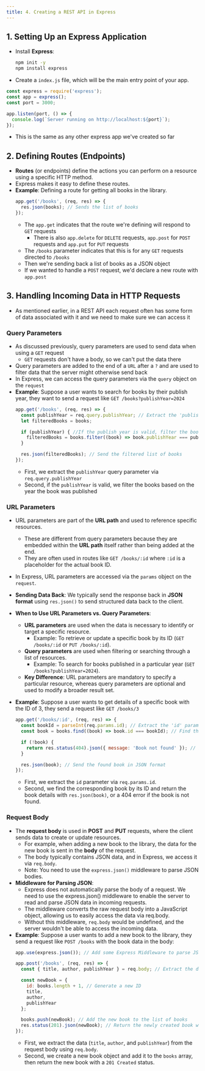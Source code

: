 ```yaml
---
title: 4. Creating a REST API in Express
---
```


## 1. Setting Up an Express Application
- Install **Express**:
  ```bash
  npm init -y
  npm install express
  ```
- Create a `index.js` file, which will be the main entry point of your app.
```javascript
const express = require('express');
const app = express();
const port = 3000;

app.listen(port, () => {
  console.log(`Server running on http://localhost:${port}`);
});
```

- This is the same as any other express app we've created so far

## 2. Defining Routes (Endpoints)
- **Routes** (or endpoints) define the actions you can perform on a resource using a specific HTTP method.
- Express makes it easy to define these routes.
- **Example**: Defining a route for getting all books in the library.
  ```javascript
  app.get('/books', (req, res) => {
    res.json(books); // Sends the list of books
  });
  ```
  - The `app.get` indicates that the route we're defining will respond to `GET` requests
    - There is also `app.delete` for `DELETE` requests, `app.post` for `POST` requests and `app.put` for `PUT` requests
  - The `/books` parameter indicates that this is for any `GET` requests directed to `/books`
  - Then we're sending back a list of books as a JSON object
  - If we wanted to handle a `POST` request, we'd declare a new route with `app.post`

## 3. Handling Incoming Data in HTTP Requests
- As mentioned earlier, in a REST API each request often has some form of data associated with it and we need to make sure we can access it
### Query Parameters
- As discussed previously, query parameters are used to send data when using a `GET` request
    - `GET` requests don't have a body, so we can't put the data there
- Query parameters are added to the end of a `URL` after a `?` and are used to filter data that the server might otherwise send back
- In Express, we can access the query parameters via the `query` object on the `request`
- **Example**: Suppose a user wants to search for books by their publish year, they want to send a request like `GET /books?publishYear=2024`
  ```javascript
  app.get('/books', (req, res) => {
    const publishYear = req.query.publishYear; // Extract the 'publishYear' query parameter
    let filteredBooks = books;

    if (publishYear) { //If the publish year is valid, filter the books
      filteredBooks = books.filter((book) => book.publishYear === publishYear);
    }

    res.json(filteredBooks); // Send the filtered list of books
  });
  ```
  - First, we extract the `publishYear` query parameter via `req.query.publishYear`
  - Second, if the `publishYear` is valid, we filter the books based on the year the book was published

### URL Parameters
- URL parameters are part of the **URL path** and used to reference specific resources.
  - These are different from query parameters because they are embedded within the **URL path** itself rather than being added at the end.
  - They are often used in routes like `GET /books/:id` where `:id` is a placeholder for the actual book ID.
- In Express, URL parameters are accessed via the `params` object on the `request`.
- **Sending Data Back**: We typically send the response back in **JSON format** using `res.json()` to send structured data back to the client.
- **When to Use URL Parameters vs. Query Parameters**:
  - **URL parameters** are used when the data is necessary to identify or target a specific resource.
    - Example: To retrieve or update a specific book by its ID (`GET /books/:id` or `PUT /books/:id`).
  - **Query parameters** are used when filtering or searching through a list of resources.
    - Example: To search for books published in a particular year (`GET /books?publishYear=2024`).
  - **Key Difference**: URL parameters are mandatory to specify a particular resource, whereas query parameters are optional and used to modify a broader result set.
  
- **Example**: Suppose a user wants to get details of a specific book with the ID of 3, they send a request like `GET /books/3`
  ```javascript
  app.get('/books/:id', (req, res) => {
    const bookId = parseInt(req.params.id); // Extract the 'id' parameter from the URL
    const book = books.find((book) => book.id === bookId); // Find the book by its ID

    if (!book) {
      return res.status(404).json({ message: 'Book not found' }); // If no book is found, send a 404 error
    }

    res.json(book); // Send the found book in JSON format
  });
  ```
  - First, we extract the `id` parameter via `req.params.id`.
  - Second, we find the corresponding book by its ID and return the book details with `res.json(book)`, or a 404 error if the book is not found.

### Request Body
- The **request body** is used in **POST** and **PUT** requests, where the client sends data to create or update resources.
  - For example, when adding a new book to the library, the data for the new book is sent in the **body** of the request.
  - The body typically contains JSON data, and in Express, we access it via `req.body`.
  - Note: You need to use the `express.json()` middleware to parse JSON bodies.
- **Middleware for Parsing JSON**:
  - Express does not automatically parse the body of a request. We need to use the express.json() middleware to enable the server to read and parse JSON data in incoming requests.
  - The middleware converts the raw request body into a JavaScript object, allowing us to easily access the data via req.body.
  - Without this middleware, `req.body` would be undefined, and the server wouldn't be able to access the incoming data.
- **Example**: Suppose a user wants to add a new book to the library, they send a request like `POST /books` with the book data in the body:
  ```javascript
  app.use(express.json()); // Add some Express Middleware to parse JSON request bodies

  app.post('/books', (req, res) => {
    const { title, author, publishYear } = req.body; // Extract the data from the request body

    const newBook = {
      id: books.length + 1, // Generate a new ID
      title,
      author,
      publishYear
    };

    books.push(newBook); // Add the new book to the list of books
    res.status(201).json(newBook); // Return the newly created book with a 201 status
  });
  ```
  - First, we extract the data (`title`, `author`, and `publishYear`) from the request body using `req.body`.
  - Second, we create a new book object and add it to the `books` array, then return the new book with a `201 Created` status.
